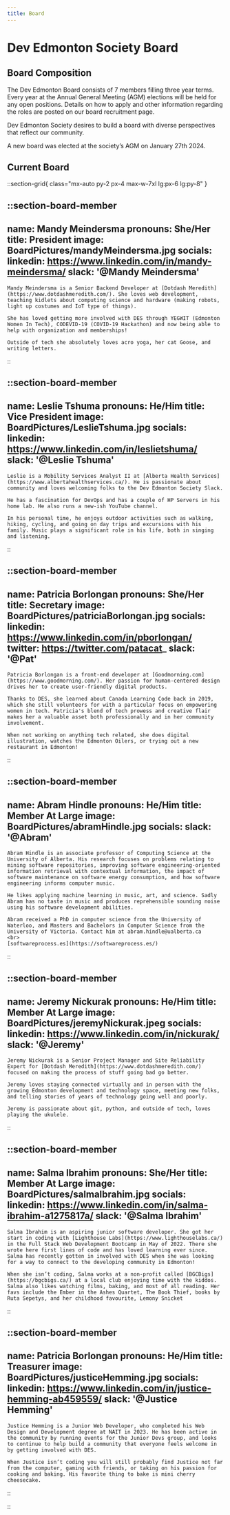 ```yaml
---
title: Board
---
```


# Dev Edmonton Society Board

## Board Composition

The Dev Edmonton Board consists of 7 members filling three year terms. Every year at the Annual General Meeting (AGM) elections will be held for any open positions. Details on how to apply and other information regarding the roles are posted on our board recruitment page.

Dev Edmonton Society desires to build a board with diverse perspectives that reflect our community.

A new board was elected at the society’s AGM on January 27th 2024.

## Current Board

::section-grid{ class="mx-auto py-2 px-4 max-w-7xl lg:px-6 lg:py-8" }

  ::section-board-member
  ---
  name: Mandy Meindersma
  pronouns: She/Her
  title: President
  image: BoardPictures/mandyMeindersma.jpg
  socials:
    linkedin: https://www.linkedin.com/in/mandy-meindersma/
    slack: '@Mandy Meindersma'
  ---
    Mandy Meindersma is a Senior Backend Developer at [Dotdash Meredith](https://www.dotdashmeredith.com/). She loves web development, teaching kidlets about computing science and hardware (making robots, light up costumes and IoT type of things).

    She has loved getting more involved with DES through YEGWIT (Edmonton Women In Tech), CODEVID-19 (COVID-19 Hackathon) and now being able to help with organization and memberships!

    Outside of tech she absolutely loves acro yoga, her cat Goose, and writing letters.
  ::

  ::section-board-member
  ---
  name: Leslie Tshuma
  pronouns: He/Him
  title: Vice President
  image: BoardPictures/LeslieTshuma.jpg
  socials:
    linkedin: https://www.linkedin.com/in/leslietshuma/
    slack: '@Leslie Tshuma'
  ---
    Leslie is a Mobility Services Analyst II at [Alberta Health Services](https://www.albertahealthservices.ca/). He is passionate about community and loves welcoming folks to the Dev Edmonton Society Slack.

    He has a fascination for DevOps and has a couple of HP Servers in his home lab. He also runs a new-ish YouTube channel.

    In his personal time, he enjoys outdoor activities such as walking, hiking, cycling, and going on day trips and excursions with his family. Music plays a significant role in his life, both in singing and listening.
  ::

  ::section-board-member
  ---
  name: Patricia Borlongan
  pronouns: She/Her
  title: Secretary
  image: BoardPictures/patriciaBorlongan.jpg
  socials:
    linkedin: https://www.linkedin.com/in/pborlongan/
    twitter: https://twitter.com/patacat_
    slack: '@Pat'
  ---
    Patricia Borlongan is a front-end developer at [Goodmorning.com](https://www.goodmorning.com/). Her passion for human-centered design drives her to create user-friendly digital products.

    Thanks to DES, she learned about Canada Learning Code back in 2019, which she still volunteers for with a particular focus on empowering women in tech. Patricia's blend of tech prowess and creative flair makes her a valuable asset both professionally and in her community involvement.

    When not working on anything tech related, she does digital illustration, watches the Edmonton Oilers, or trying out a new restaurant in Edmonton!
  ::

  ::section-board-member
  ---
  name: Abram Hindle
  pronouns: He/Him
  title: Member At Large
  image: BoardPictures/abramHindle.jpg
  socials:
    slack: '@Abram'
  ---
    Abram Hindle is an associate professor of Computing Science at the University of Alberta. His research focuses on problems relating to mining software repositories, improving software engineering-oriented information retrieval with contextual information, the impact of software maintenance on software energy consumption, and how software engineering informs computer music.

    He likes applying machine learning in music, art, and science. Sadly Abram has no taste in music and produces reprehensible sounding noise using his software development abilities.

    Abram received a PhD in computer science from the University of Waterloo, and Masters and Bachelors in Computer Science from the University of Victoria. Contact him at abram.hindle@ualberta.ca
    <br>
    [softwareprocess.es](https://softwareprocess.es/)
  ::

  ::section-board-member
  ---
  name: Jeremy Nickurak
  pronouns: He/Him
  title: Member At Large
  image: BoardPictures/jeremyNickurak.jpeg
  socials:
    linkedin: https://www.linkedin.com/in/nickurak/
    slack: '@Jeremy'
  ---
    Jeremy Nickurak is a Senior Project Manager and Site Reliability Expert for [Dotdash Meredith](https://www.dotdashmeredith.com/) focused on making the process of stuff going bad go better.

    Jeremy loves staying connected virtually and in person with the growing Edmonton development and technology space, meeting new folks, and telling stories of years of technology going well and poorly.

    Jeremy is passionate about git, python, and outside of tech, loves playing the ukulele.
  ::

  ::section-board-member
  ---
  name: Salma Ibrahim
  pronouns: She/Her
  title: Member At Large
  image: BoardPictures/salmaIbrahim.jpg
  socials:
    linkedin: https://www.linkedin.com/in/salma-ibrahim-a1275817a/
    slack: '@Salma Ibrahim'
  ---
    Salma Ibrahim is an aspiring junior software developer. She got her start in coding with [Lighthouse Labs](https://www.lighthouselabs.ca/) in the Full Stack Web Development Bootcamp in May of 2022. There she wrote here first lines of code and has loved learning ever since. Salma has recently gotten in involved with DES when she was looking for a way to connect to the developing community in Edmonton!

    When she isn’t coding, Salma works at a non-profit called [BGCBigs](https://bgcbigs.ca/) at a local club enjoying time with the kiddos. Salma also likes watching films, baking, and most of all reading. Her favs include the Ember in the Ashes Quartet, The Book Thief, books by Ruta Sepetys, and her childhood favourite, Lemony Snicket
  ::

  ::section-board-member
  ---
  name: Patricia Borlongan
  pronouns: He/Him
  title: Treasurer
  image: BoardPictures/justiceHemming.jpg
  socials:
    linkedin: https://www.linkedin.com/in/justice-hemming-ab459559/
    slack: '@Justice Hemming'
  ---
    Justice Hemming is a Junior Web Developer, who completed his Web Design and Development degree at NAIT in 2023. He has been active in the community by running events for the Junior Devs group, and looks to continue to help build a community that everyone feels welcome in by getting involved with DES.

    When Justice isn’t coding you will still probably find Justice not far from the computer, gaming with friends, or taking on his passion for cooking and baking. His favorite thing to bake is mini cherry cheesecake.
  ::

::
